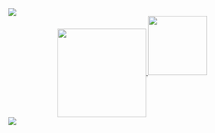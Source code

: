<img src="https://user-images.githubusercontent.com/73097560/115834477-dbab4500-a447-11eb-908a-139a6edaec5c.gif">
<div align="center">
<a href="https://github.com/kbehailuzt">
<img align="center" src="http://github-profile-summary-cards.vercel.app/api/cards/profile-details?username=kbehailuzt&theme=github_dark" height="180em"/>
<img align="bottom" height="120em" src="https://github-readme-streak-stats.herokuapp.com/?user=kbehailuzt&theme=github-dark"/>
</div>
<img src="https://user-images.githubusercontent.com/73097560/115834477-dbab4500-a447-11eb-908a-139a6edaec5c.gif">

